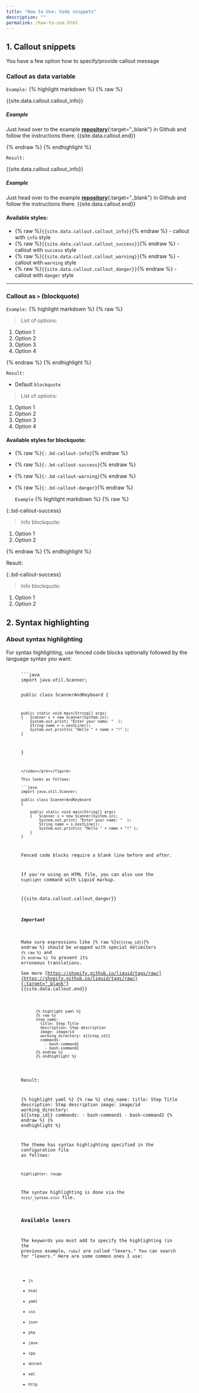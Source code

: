 ```yaml
---
title: "How to Use: Code snippets"
description: ""
permalink: /how-to-use.html
---
```


## 1. Callout snippets

You have a few option how to specify/provide callout message

### Callout as data variable

  `Example:`
{% highlight markdown %}
{% raw %}

{{site.data.callout.callout_info}}
##### Example 

Just head over to the example [__repository__](https://github.com/codefreshdemo/example-springboot-kafka){:target="_blank"} in Github and follow the instructions there.
{{site.data.callout.end}}

{% endraw %}
{% endhighlight %}

  `Result:`

{{site.data.callout.callout_info}}
##### Example

Just head over to the example [__repository__](https://github.com/codefreshdemo/example-springboot-kafka){:target="_blank"} in Github and follow the instructions there.
{{site.data.callout.end}}

#### Available styles:

* {% raw %}`{{site.data.callout.callout_info}}`{% endraw %} - callout with `info` style
* {% raw %}`{{site.data.callout.callout_success}}`{% endraw %} - callout with `success` style
* {% raw %}`{{site.data.callout.callout_warning}}`{% endraw %} - callout with `warning` style 
* {% raw %}`{{site.data.callout.callout_danger}}`{% endraw %} - callout with `danger` style 

---

### Callout as `>` (blockquote)

  `Example:`
{% highlight markdown %}
{% raw %}

> List of options:
1. Option 1
2. Option 2
3. Option 3
4. Option 4

{% endraw %}
{% endhighlight %}

  `Result:`

* Default `blockquote`
> List of options:
1. Option 1
2. Option 2
3. Option 3
4. Option 4 

#### Available styles for blockquote:

* {% raw %}`{:.bd-callout-info}`{% endraw %}
* {% raw %}`{:.bd-callout-success}`{% endraw %}
* {% raw %}`{:.bd-callout-warning}`{% endraw %}
* {% raw %}`{:.bd-callout-danger}`{% endraw %}


  `Example`
{% highlight markdown %}
{% raw %}

{:.bd-callout-success}
> Info blockquote:
1. Option 1
2. Option 2

{% endraw %}
{% endhighlight %}

Result:

{:.bd-callout-success}
> Info blockquote:
1. Option 1
2. Option 2


## 2. Syntax highlighting

### About syntax highlighting

For syntax highlighting, use fenced code blocks optionally followed by the language syntax you want:

<figure class="highlight"><pre><code class="language-md" data-lang="md">
```java
import java.util.Scanner;

public class ScannerAndKeyboard
{

	public static void main(String[] args)
	{	Scanner s = new Scanner(System.in);
		System.out.print( "Enter your name: "  );
		String name = s.nextLine();
		System.out.println( "Hello " + name + "!" );
	}
}
```
</code></pre></figure>

This looks as follows:

```java
import java.util.Scanner;

public class ScannerAndKeyboard
{

	public static void main(String[] args)
	{	Scanner s = new Scanner(System.in);
		System.out.print( "Enter your name: "  );
		String name = s.nextLine();
		System.out.println( "Hello " + name + "!" );
	}
}
```

Fenced code blocks require a blank line before and after.

If you're using an HTML file, you can also use the `highlight` command with Liquid markup.


{{site.data.callout.callout_danger}}
##### Important 

Make sure expressions like {% raw %}`${{step_id}}`{% endraw %} should be wrapped with special delimiters <code class="highlighter-rouge">&#123;% raw %&#125;</code> and <code class="highlighter-rouge">&#123;% endraw %&#125;</code> to prevent its erroneous translations.  
See more [https://shopify.github.io/liquid/tags/raw/](https://shopify.github.io/liquid/tags/raw/){:target="_blank"}
{{site.data.callout.end}}

<figure class="highlight"><pre><code class="language-yaml" data-lang="yaml">
&#123;% highlight yaml %&#125;
&#123;% raw %&#125;
step_name:
  title: Step Title
  description: Step description
  image: image/id
  working_directory: $&#123;&#123;step_id&#125;&#125;
  commands: 
    - bash-command1
    - bash-command2
&#123;% endraw %&#125;
&#123;% endhighlight %&#125;
</code></pre></figure>

Result: 

{% highlight yaml %}
{% raw %}
step_name:
  title: Step Title
  description: Step description
  image: image/id
  working_directory: ${{step_id}}
  commands: 
    - bash-command1
    - bash-command2
{% endraw %}
{% endhighlight %}

The theme has syntax highlighting specified in the configuration file as follows:

```
highlighter: rouge
```

The syntax highlighting is done via the `scss/_syntax.scss` file.

### Available lexers 

The keywords you must add to specify the highlighting (in the previous example, `ruby`) are called "lexers." You can search for "lexers." Here are some common ones I use:

* `js`
* `html`
* `yaml`
* `css`
* `json`
* `php`
* `java`
* `cpp`
* `dotnet`
* `xml`
* `http`
